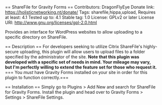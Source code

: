== ShareFile for Gravity Forms ==
Contributors: DragonFlyEye
Donate link: https://holisticnetworking.nt/donate/
Tags: sharefile,hippa,upload,
Requires at least: 4.1
Tested up to: 4.1
Stable tag: 1.0
License: GPLv2 or later
License URI: http://www.gnu.org/licenses/gpl-2.0.html

Provides an interface for WordPress websites to allow uploading to a specific directory on ShareFile.

== Description ==
For developers seeking to utilize Citrix ShareFile's highly-secure uploading, this plugin will allow users to upload files to a folder specified by the administrator of the site.
**Note that this plugin was developed with a specific set of needs in mind. Your mileage may vary, but I'm perfectly willing to extend the feature set for those who request it.**
=== You _must_ have Gravity Forms installed on your site in order for this plugin to function correctly.===

== Installation ==
Simply go to Plugins > Add New and search for ShareFile for Gravity Forms. Install the plugin and head over to Gravity Forms > Settings > ShareFile Settings.